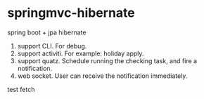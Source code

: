 # springmvc-hibernate
spring boot + jpa hibernate

1. support CLI. For debug.
2. support activiti. For example: holiday apply.
3. support quatz. Schedule running the checking task, and fire a notification.
4. web socket. User can receive the notification immediately.

test fetch
